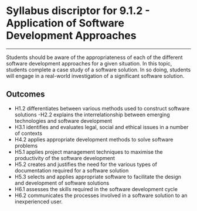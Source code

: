 # Syllabus discriptor for 9.1.2 - Application of Software Development Approaches

---

Students should be aware of the appropriateness of each of the different software development approaches for a given situation. In this topic, students complete a case study of a software solution. In so doing, students will engage in a real-world investigation of a significant software solution.

## Outcomes

- H1.2 differentiates between various methods used to construct software solutions
-H2.2 explains the interrelationship between emerging technologies and software development
- H3.1 identifies and evaluates legal, social and ethical issues in a number of contexts
- H4.2 applies appropriate development methods to solve software problems
- H5.1 applies project management techniques to maximise the productivity of the software development
- H5.2 creates and justifies the need for the various types of documentation required for a software solution
- H5.3 selects and applies appropriate software to facilitate the design and development of software solutions
- H6.1 assesses the skills required in the software development cycle
- H6.2 communicates the processes involved in a software solution to an inexperienced user.